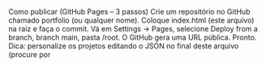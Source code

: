Como publicar (GitHub Pages – 3 passos)
Crie um repositório no GitHub chamado portfolio (ou qualquer nome).
Coloque index.html (este arquivo) na raiz e faça o commit.
Vá em Settings → Pages, selecione Deploy from a branch, branch main, pasta /root. O GitHub gera uma URL pública. Pronto.
Dica: personalize os projetos editando o JSON no final deste arquivo (procure por <script id="data" type="application/json">).Como publicar (GitHub Pages – 3 passos)
Crie um repositório no GitHub chamado portfolio (ou qualquer nome).
Coloque index.html (este arquivo) na raiz e faça o commit.
Vá em Settings → Pages, selecione Deploy from a branch, branch main, pasta /root. O GitHub gera uma URL pública. Pronto.
Dica: personalize os projetos editando o JSON no final deste arquivo (procure por <script id="data" type="application/json">).
